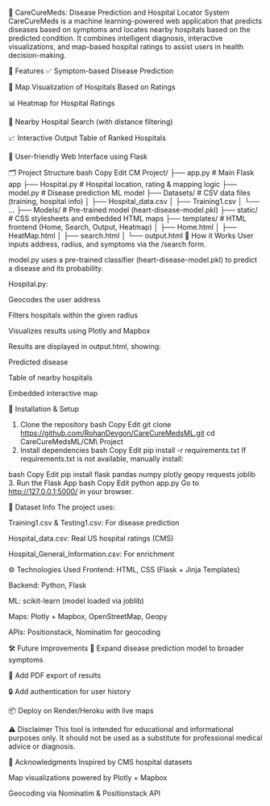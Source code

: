 💊 CareCureMeds: Disease Prediction and Hospital Locator System
CareCureMeds is a machine learning-powered web application that predicts diseases based on symptoms and locates nearby hospitals based on the predicted condition. It combines intelligent diagnosis, interactive visualizations, and map-based hospital ratings to assist users in health decision-making.

🌟 Features
✅ Symptom-based Disease Prediction

📍 Map Visualization of Hospitals Based on Ratings

📊 Heatmap for Hospital Ratings

🏥 Nearby Hospital Search (with distance filtering)

📈 Interactive Output Table of Ranked Hospitals

🎨 User-friendly Web Interface using Flask

🗂️ Project Structure
bash
Copy
Edit
CM Project/
├── app.py                    # Main Flask app
├── Hospital.py               # Hospital location, rating & mapping logic
├── model.py                  # Disease prediction ML model
├── Datasets/                 # CSV data files (training, hospital info)
│   ├── Hospital_data.csv
│   ├── Training1.csv
│   └── ...
├── Models/                   # Pre-trained model (heart-disease-model.pkl)
├── static/                   # CSS stylesheets and embedded HTML maps
├── templates/                # HTML frontend (Home, Search, Output, Heatmap)
│   ├── Home.html
│   ├── HeatMap.html
│   ├── search.html
│   └── output.html
🧠 How it Works
User inputs address, radius, and symptoms via the /search form.

model.py uses a pre-trained classifier (heart-disease-model.pkl) to predict a disease and its probability.

Hospital.py:

Geocodes the user address

Filters hospitals within the given radius

Visualizes results using Plotly and Mapbox

Results are displayed in output.html, showing:

Predicted disease

Table of nearby hospitals

Embedded interactive map

🚀 Installation & Setup
1. Clone the repository
bash
Copy
Edit
git clone https://github.com/RohanDevgon/CareCureMedsML.git
cd CareCureMedsML/CM\ Project
2. Install dependencies
bash
Copy
Edit
pip install -r requirements.txt
If requirements.txt is not available, manually install:

bash
Copy
Edit
pip install flask pandas numpy plotly geopy requests joblib
3. Run the Flask App
bash
Copy
Edit
python app.py
Go to http://127.0.0.1:5000/ in your browser.


📌 Dataset Info
The project uses:

Training1.csv & Testing1.csv: For disease prediction

Hospital_data.csv: Real US hospital ratings (CMS)

Hospital_General_Information.csv: For enrichment

⚙️ Technologies Used
Frontend: HTML, CSS (Flask + Jinja Templates)

Backend: Python, Flask

ML: scikit-learn (model loaded via joblib)

Maps: Plotly + Mapbox, OpenStreetMap, Geopy

APIs: Positionstack, Nominatim for geocoding

🛠️ Future Improvements
🧬 Expand disease prediction model to broader symptoms

📄 Add PDF export of results

🔒 Add authentication for user history

📦 Deploy on Render/Heroku with live maps

⚠️ Disclaimer
This tool is intended for educational and informational purposes only. It should not be used as a substitute for professional medical advice or diagnosis.

🙌 Acknowledgments
Inspired by CMS hospital datasets

Map visualizations powered by Plotly + Mapbox

Geocoding via Nominatim & Positionstack API
